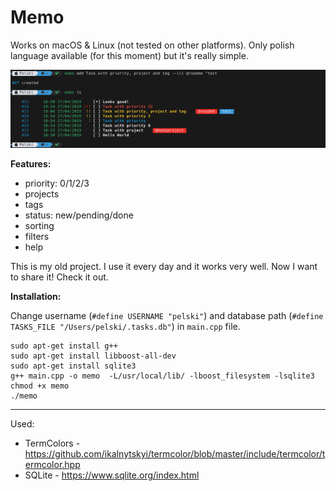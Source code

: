 # Memo

Works on macOS & Linux (not tested on other platforms). Only polish language available (for this moment) but it's really simple. 

![Memo Screenshot](https://github.com/Pelski/Memo/blob/master/screenshot.png?raw=true)

**Features:**

 - priority: 0/1/2/3
 - projects
 - tags
 - status: new/pending/done
 - sorting
 - filters
 - help
 
This is my old project. I use it every day and it works very well. Now I want to share it! Check it out.

**Installation:**

Change username (`#define USERNAME "pelski"`) and database path (`#define TASKS_FILE "/Users/pelski/.tasks.db"`) in `main.cpp` file.

```
sudo apt-get install g++
sudo apt-get install libboost-all-dev
sudo apt-get install sqlite3
g++ main.cpp -o memo  -L/usr/local/lib/ -lboost_filesystem -lsqlite3
chmod +x memo
./memo
```

---

Used: 
- TermColors - https://github.com/ikalnytskyi/termcolor/blob/master/include/termcolor/termcolor.hpp
- SQLite - https://www.sqlite.org/index.html
